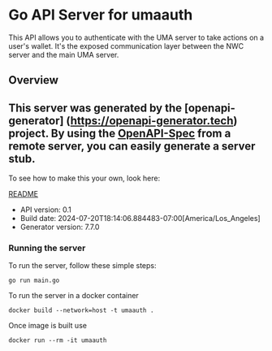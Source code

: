 # Go API Server for umaauth

This API allows you to authenticate with the UMA server to take actions on a user's wallet. It's the exposed communication layer between the NWC server and the main UMA server.

## Overview
This server was generated by the [openapi-generator]
(https://openapi-generator.tech) project.
By using the [OpenAPI-Spec](https://github.com/OAI/OpenAPI-Specification) from a remote server, you can easily generate a server stub.
-

To see how to make this your own, look here:

[README](https://openapi-generator.tech)

- API version: 0.1
- Build date: 2024-07-20T18:14:06.884483-07:00[America/Los_Angeles]
- Generator version: 7.7.0


### Running the server
To run the server, follow these simple steps:

```
go run main.go
```

To run the server in a docker container
```
docker build --network=host -t umaauth .
```

Once image is built use
```
docker run --rm -it umaauth
```
